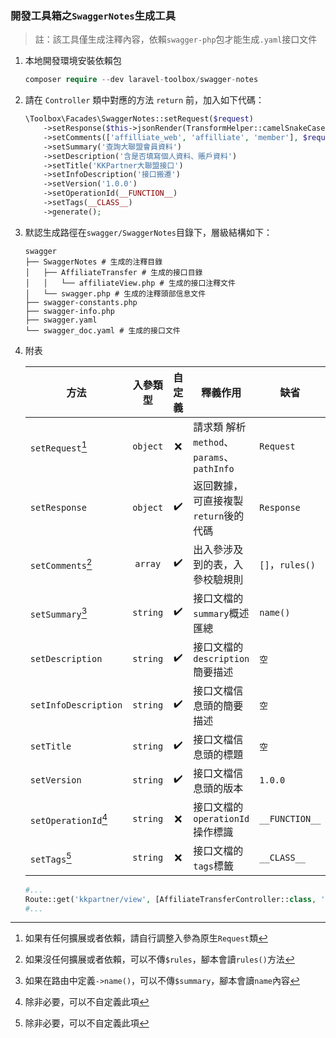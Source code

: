 ### 開發工具箱之`SwaggerNotes`生成工具

> 註：該工具僅生成注釋內容，依賴`swagger-php`包才能生成`.yaml`接口文件

1. 本地開發環境安裝依賴包

     ```php
     composer require --dev laravel-toolbox/swagger-notes
     ```

2. 請在 `Controller` 類中對應的方法 `return` 前，加入如下代碼：

   ```php
   \Toolbox\Facades\SwaggerNotes::setRequest($request)
       ->setResponse($this->jsonRender(TransformHelper::camelSnakeCase($result, 'camel_case')))
       ->setComments(['affilliate_web', 'affilliate', 'member'], $request->rules($this->affiliateService))
       ->setSummary('查詢大聯盟會員資料')
       ->setDescription('含是否填寫個人資料、賬戶資料')
       ->setTitle('KKPartner大聯盟接口')
       ->setInfoDescription('接口搬遷')
       ->setVersion('1.0.0')
       ->setOperationId(__FUNCTION__)
       ->setTags(__CLASS__)
       ->generate();
   ```

3. 默認生成路徑在`swagger/SwaggerNotes`目錄下，層級結構如下：

   ```shell
   swagger
   ├── SwaggerNotes # 生成的注釋目錄
   │   ├── AffiliateTransfer # 生成的接口目錄
   │   │   └── affiliateView.php # 生成的接口注釋文件
   │   └── swagger.php # 生成的注釋頭部信息文件
   ├── swagger-constants.php
   ├── swagger-info.php
   ├── swagger.yaml				 
   └── swagger_doc.yaml # 生成的接口文件
   ```

4. 附表

   | 方法                   | 入參類型   |  自定義  |                 釋義作用                  | 缺省             |
   |----------------------|:----------:|:--------:|------------------------------------------|-----------------|
   | `setRequest`[^1]     | `object`   |   ❌    |  請求類 解析`method`、`params`、`pathInfo`  | `Request`       |
   | `setResponse`        | `object`   |   ✔️    |  返回數據，可直接複製`return`後的代碼         | `Response`      |
   | `setComments`[^2]    | `array`    |   ✔️    |  出入參涉及到的表，入參校驗規則               | `[]`，`rules()` |
   | `setSummary`[^3]     | `string`   |   ✔️    |  接口文檔的`summary`概述匯總                | `name()`        |
   | `setDescription`     | `string`   |   ✔️    |  接口文檔的`description`簡要描述            | `空`            |
   | `setInfoDescription` | `string`   |   ✔️    |  接口文檔信息頭的簡要描述                    | `空`            |
   | `setTitle`           | `string`   |   ✔️    |  接口文檔信息頭的標題                       | `空`            |
   | `setVersion`         | `string`   |   ✔️    |  接口文檔信息頭的版本                       | `1.0.0`         |
   | `setOperationId`[^4] | `string`   |   ❌️    |  接口文檔的`operationId`操作標識            | `__FUNCTION__`  |
   | `setTags`[^4]        | `string`   |   ❌    |  接口文檔的`tags`標籤                      | `__CLASS__`     |

   ```php
   #...
   Route::get('kkpartner/view', [AffiliateTransferController::class, 'affiliateView'])->name('查詢大聯盟會員資料');
   #...
   ```

[^1]:如果有任何擴展或者依賴，請自行調整入參為原生`Request`類
[^2]:如果沒任何擴展或者依賴，可以不傳`$rules`，腳本會讀`rules()`方法
[^3]:如果在路由中定義`->name()`，可以不傳`$summary`，腳本會讀`name`內容
[^4]:除非必要，可以不自定義此項